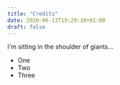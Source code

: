 ```yaml
---
title: "Credits"
date: 2020-06-13T19:29:10+01:00
draft: false
---
```


I'm sitting in the shoulder of giants...
* One
* Two
* Three

